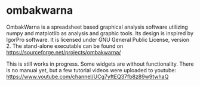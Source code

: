 # ombakwarna

OmbakWarna is a spreadsheet based graphical analysis software utilizing numpy and matplotlib as analysis and graphic tools. Its design is inspired by IgorPro software. It is licensed under GNU General Public License, version 2. The stand-alone executable can be found on https://sourceforge.net/projects/ombakwarna/

This is still works in progress. Some widgets are without functionality. There is no manual yet, but a few tutorial videos were uploaded to youtube: https://www.youtube.com/channel/UCg7yftEQ37fb8z89w9twhaQ
